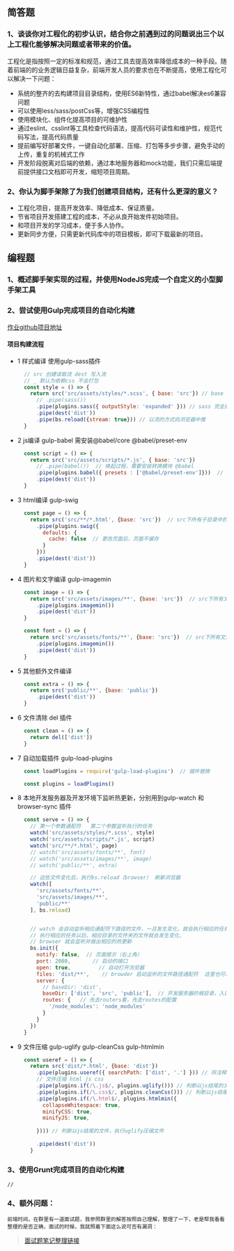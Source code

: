 ## 简答题

### 1、谈谈你对工程化的初步认识，结合你之前遇到过的问题说出三个以上工程化能够解决问题或者带来的价值。
   工程化是指按照一定的标准和规范，通过工具去提高效率降低成本的一种手段。随着前端的的业务逻辑日益复杂，前端开发人员的要求也在不断提高，使用工程化可以解决一下问题：
  + 系统的整齐的去构建项目目录结构，使用ES6新特性，通过babel解决es6兼容问题
  + 可以使用less/sass/postCss等，增强CSS编程性
  + 使用模块化、组件化提高项目的可维护性
  + 通过eslint、csslint等工具检查代码语法，提高代码可读性和维护性，规范代码写法，提高代码质量
  + 提前编写好部署文件，一键自动化部署、压缩、打包等多步步骤，避免手动的上传，重复的机械式工作
  + 开发阶段脱离对后端的依赖，通过本地服务器和mock功能，我们只需后端提前提供接口文档即可开发，缩短项目周期。
  
### 2、你认为脚手架除了为我们创建项目结构，还有什么更深的意义？
  + 工程化项目，提高开发效率、降低成本、保证质量。
  + 节省项目开发搭建工程的成本，不必从良开始发件初始项目。
  + 和项目开发的学习成本，便于多人协作。
  + 更新同步方便，只需更新代码库中的项目模板，即可下载最新的项目。

## 编程题
  ### 1、概述脚手架实现的过程，并使用NodeJS完成一个自定义的小型脚手架工具

  ### 2、尝试使用Gulp完成项目的自动化构建

   [作业github项目地址](https://github.com/bootstet/gulp-bootstet-awesome)
  #### ****项目构建流程****
  + 1 样式编译 使用gulp-sass插件
    ```js
      // src 创建读取流 dest 写入流
      // _ 默认为依赖css 不会打包
      const style = () => {
        return src('src/assets/styles/*.scss', { base: 'src'}) // base src下文件打包
          // .pipe(sass())  
          .pipe(plugins.sass({ outputStyle: 'expanded' })) // sass 完全展开  
          .pipe(dest('dist'))
          .pipe(bs.reload({stream: true})) // 以流的方式向浏览器中推
      }
    ```
  + 2 js编译 gulp-babel 需安装@babel/core @babel/preset-env
      ```js
        const script = () => {
          return src('src/assets/scripts/*.js', { base: 'src'})
            // .pipe(babel())  // 唤起过程，需要安装转换模块 @babel
            .pipe(plugins.babel({ presets : ['@babel/preset-env']}))  // 唤起过程，需要安装转换模块 @babel
            .pipe(dest('dist'))
        }
      ```
  + 3 html编译 gulp-swig
    ```js
      const page = () => {
        return src('src/**/*.html', {base: 'src'})  // src下所有子目录中的html文件
          .pipe(plugins.swig({
            defaults: {
              cache: false  // 更改页面后，页面不缓存
            }
          }))
          .pipe(dest('dist'))
      }
    ```
  + 4 图片和文字编译 gulp-imagemin
    ```js
      const image = () => {
        return src('src/assets/images/**', {base: 'src'})  // src下所有文件
          .pipe(plugins.imagemin())
          .pipe(dest('dist'))
      }

      const font = () => {
        return src('src/assets/fonts/**', {base: 'src'})  // src下所有文件
          .pipe(plugins.imagemin())
          .pipe(dest('dist'))
      }
    ```
  + 5 其他额外文件编译
    ```js
      const extra = () => {
        return src('public/**', {base: 'public'})
          .pipe(dest('dist'))
      }
    ```
  + 6 文件清除 del 插件
    ```js
      const clean = () => {
        return del(['dist'])
      }
    ```
  + 7 自动加载插件 gulp-load-plugins
    ```js
      const loadPlugins = require('gulp-load-plugins')  // 插件替换

      const plugins = loadPlugins()
    ```
  + 8 本地开发服务器及开发环境下监听热更新，分别用到gulp-watch 和browser-sync 插件
    ```js
      const serve = () => {
        // 第一个参数通配符   第二个参数监听执行的任务
        watch('src/assets/styles/*.scss', style)
        watch('src/assets/scripts/*.js', script)
        watch('src/**/*.html', page)
        // watch('src/assets/fonts/**', font)
        // watch('src/assets/images/**', image)
        // watch('public/**', extra)

        // 这些文件变化后，执行bs.reload（browser） 刷新浏览器
        watch([
          'src/assets/fonts/**',
          'src/assets/images/**',
          'public/**'
        ], bs.reload)


        // watch 会自动监听相应通配符下路径的文件，一旦发生变化，就会执行相应的任务
        // 执行相应的任务以后，相应目录的文件夹的文件就会发生变化，
        // browser 就会监听并做出相应的热更新
        bs.init({
          notify: false,  // 页面提示（右上角）
          port: 2080,       // 启动的端口
          open: true,         // 自动打开浏览器
          files: 'dist/**',    // browder 启动监听的文件路径通配符  这里也可以不使用，可以用bs.reload()方式代替其功能，在具体的每个任务后用pipe的方式，把文件流推入浏览器中
          server: {
            // baseDir: 'dist',
            baseDir: ['dist', 'src', 'public'],  // 开发服务器的根目录，入口文件  先去数组中，第一个找不到一个依次往后找
            routes: {   // 先去routers看，先走routes的配置
              '/node_modules': 'node_modules'
            }
          }
        })
      }
    ```
  + 9 文件压缩  gulp-uglify gulp-cleanCss gulp-htmlmin
    ```js
      const useref = () => {
        return src('dist/*.html', {base: 'dist'})
          .pipe(plugins.useref({ searchPath: ['dist', '.'] })) // 将注释之内的引用安装到本地
          // 文件压缩 html js css
          .pipe(plugins.if(/\.js$/, plugins.uglify())) // 判断以js结尾的文件，执行uglify压缩文件
          .pipe(plugins.if(/\.css$/, plugins.cleanCss())) // 判断以js结尾的文件，执行uglify压缩文件
          .pipe(plugins.if(/\.html$/, plugins.htmlmin({
            collapseWhitespace: true,
            minifyCSS: true,
            minifyJS: true,
          
          }))) // 判断以js结尾的文件，执行uglify压缩文件
          
          .pipe(dest('dist'))
        }
    ```



  
  ### 3、使用Grunt完成项目的自动化构建
    //

  
  ### 4、额外问题：
    前端时间，在群里有一道面试题，我参照群里的解答按照自己理解，整理了一下，老是帮我看看整理的是否正确，面试的时候，我就照着下面这么说可否有漏洞：
  >[面试题笔记整理链接](https://bootstet.github.io/boke/components/question/assign/)